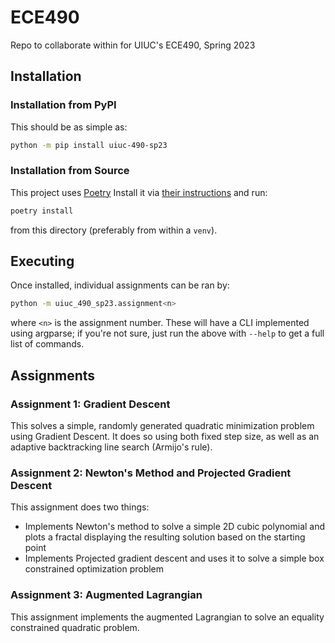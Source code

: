 # ECE490
Repo to collaborate within for UIUC's ECE490, Spring 2023

## Installation
### Installation from PyPI
This should be as simple as:
```bash
python -m pip install uiuc-490-sp23
```
### Installation from Source
This project uses [Poetry](https://python-poetry.org/) Install it via
[their instructions](https://python-poetry.org/docs/#installing-with-the-official-installer)
and run:
```bash
poetry install
```
from this directory (preferably from within a `venv`).

## Executing
Once installed, individual assignments can be ran by:
```bash
python -m uiuc_490_sp23.assignment<n>
```
where `<n>` is the assignment number. These will have a CLI implemented using argparse; if you're not sure,
just run the above with `--help` to get a full list of commands.


## Assignments
### Assignment 1: Gradient Descent
This solves a simple, randomly generated quadratic minimization problem using Gradient Descent. It does so using
both fixed step size, as well as an adaptive backtracking line search (Armijo's rule).

### Assignment 2: Newton's Method and Projected Gradient Descent
This assignment does two things:
- Implements Newton's method to solve a simple 2D cubic polynomial and plots a fractal displaying the resulting solution based on the starting point
- Implements Projected gradient descent and uses it to solve a simple box constrained optimization problem

### Assignment 3: Augmented Lagrangian
This assignment implements the augmented Lagrangian to solve an equality constrained quadratic problem.